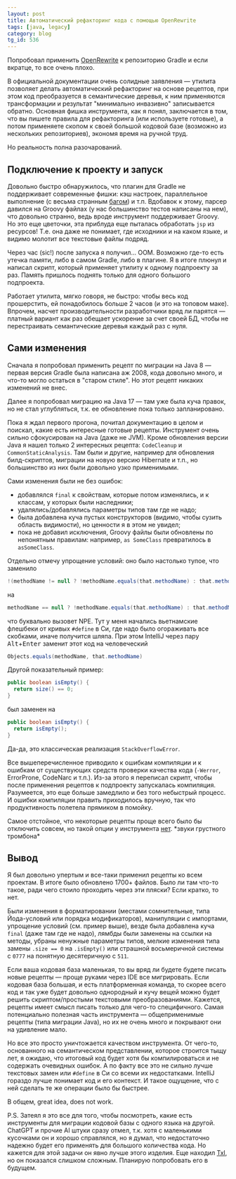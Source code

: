 ```yaml
---
layout: post
title: Автоматический рефакторинг кода с помощью OpenRewrite
tags: [java, legacy]
category: blog
tg_id: 536
---
```

Попробовал применить [OpenRewrite](https://docs.openrewrite.org/) к репозиторию Gradle и если вкратце, то все очень плохо.

В официальной документации очень солидные заявления — утилита позволяет делать автоматический рефакторинг на основе рецептов, при этом код преобразуется в семантические деревья, к ним применяются трансформации и результат "минимально инвазивно" записывается обратно. 
Основная фишка инструмента, как я понял, заключается в том, что вы пишете правила для рефакторинга (или используете готовые), а потом применяете скопом к своей большой кодовой базе (возможно из нескольких репозиториев), экономя время на ручной труд.

Но реальность полна разочарований.

## Подключение к проекту и запуск

Довольно быстро обнаружилось, что плагин для Gradle не поддерживает современные фишки: кэш настроек, параллельное выполнение (с весьма странным [багом](https://github.com/openrewrite/rewrite-gradle-plugin/issues/212)) и т.п.
Вдобавок к этому, парсер давился на Groovy файлах (у нас большинство тестов написаны на нем), что довольно странно, ведь вроде инструмент поддерживает Groovy.
Но это еще цветочки, эта приблуда еще пыталась обработать `jsp` из ресурсов! 
Т.е. она даже не понимает, где исходники и на каком языке, и видимо молотит все текстовые файлы подряд.

Через час (sic!) после запуска я получил... OOM. 
Возможно где-то есть утечка памяти, либо в самом Gradle, либо в плагине. 
Я в итоге плюнул и написал скрипт, который применяет утилиту к одному подпроекту за раз. 
Память пришлось поднять только для одного большого подпроекта. 

Работает утилита, мягко говоря, не быстро: чтобы весь код прошерстить, ей понадобилось больше 2 часов (и это на топовом маке). 
Впрочем, насчет производительности разработчики вряд ли парятся — платный вариант как раз обещает ускорение за счет своей БД, чтобы не перестраивать семантические деревья каждый раз с нуля.

## Сами изменения

Сначала я попробовал применить рецепт по миграции на Java 8 — первая версия Gradle была написана аж 2008, кода довольно много, и что-то могло остаться в "старом стиле".
Но этот рецепт никаких изменений не внес.

Далее я попробовал миграцию на Java 17 — там уже была куча правок, но не стал углубляться, т.к. ее обновление пока только запланировано.

Пока я ждал первого прогона, почитал документацию в целом и поискал, какие есть интересные готовые рецепты.
Инструмент очень сильно сфокусирован на Java (даже не JVM). 
Кроме обновления версии Java я нашел только 2 интересных рецепта: `CodeCleanup` и `CommonStaticAnalysis`.
Там были и другие, например для обновления билд-скриптов, миграции на новую версию Hibernate и т.п., но большинство из них были довольно узко применимыми. 

Сами изменения были не без ошибок:
* добавлялся `final` к свойствам, которые потом изменялись, и к классам, у которых были наследники;
* удалялись/добавлялись параметры типов там где не надо;
* была добавлена куча пустых конструкторов (видимо, чтобы сузить область видимости), но ценности я в этом не увидел;
* пока не добавил исключения, Groovy файлы были обновлены по непонятным правилам: например, `as SomeClass` превратилось в `asSomeClass`.

Отдельно отмечу упрощение условий: оно было настолько тупое, что заменило
```java
!(methodName != null ? !methodName.equals(that.methodName) : that.methodName != null);
```
на
```java
methodName == null ? !methodName.equals(that.methodName) : that.methodName != null;
```
что буквально вызовет NPE.
Тут у меня начались вьетнамские флешбеки от кривых `#define` в Си, где надо было огораживать все скобками, иначе получится шляпа.
При этом IntelliJ через пару <kbd>Alt</kbd>+<kbd>Enter</kbd> заменит этот код на человеческий
```java
Objects.equals(methodName, that.methodName)
```

Другой показательный пример:
```java
public boolean isEmpty() {
  return size() == 0;
}
```  
был заменен на
```java
public boolean isEmpty() {
  return isEmpty();
}
```   
Да-да, это классическая реализация `StackOverflowError`. 

Все вышеперечисленное приводило к ошибкам компиляции и к ошибкам от существующих средств проверки качества кода (`-Werror`, ErrorProne, CodeNarc и т.п.).
Из-за этого я переписал скрипт, чтобы после применения рецептов к подпроекту запускалась компиляция. 
Разумеется, это еще больше замедлило и без того небыстрый процесс.
И ошибки компиляции править приходилось вручную, так что продуктивность полетела прямиком в помойку.

Самое отстойное, что некоторые рецепты проще всего было бы отключить совсем, но такой опции у инструмента [нет](https://github.com/openrewrite/rewrite/discussions/4211).
\*звуки грустного тромбона\*

## Вывод

Я был довольно упертым и все-таки применил рецепты ко всем проектам. 
В итоге было обновлено 1700+ файлов.
Было ли там что-то такое, ради чего стоило проходить через эти пляски?
Если кратко, то нет.

Были изменения в форматировании (местами сомнительные, типа Йода-условий или порядка модификаторов), манипуляции с импортами, упрощение условий (см. пример выше), везде была добавлена куча `final` (даже там где не надо), лямбды были заменены на ссылки на методы, убраны ненужные параметры типов, мелкие изменения типа замены `.size == 0` на `.isEmpty()` или страшной восьмеричной системы с `0777` на понятную десятеричную с `511`. 

Если ваша кодовая база маленькая, то вы вряд ли будете будете писать новые рецепты — проще руками через IDE все мигрировать.
Если кодовая база большая, и есть платформенная команда, то скорее всего код и так уже будет довольно однородный и кучу вещей можно будет решить скриптом/простыми текстовыми преобразованиями.
Кажется, рецепты имеет смысл писать только для чего-то специфичного.
Самая потенциально полезная часть инструмента — общеприменимые рецепты (типа миграции Java), но их не очень много и покрывают они на удивление мало.

Но все это просто уничтожается качеством инструмента.
От чего-то, основанного на семантическом представлении, которое строится тыщу лет, я ожидаю, что итоговый код будет хотя бы компилироваться и не содержать очевидных ошибок.
А по факту все это не сильно лучше текстовых замен или `#define` в Си со всеми их недостатками.
IntelliJ гораздо лучше понимает код и его контекст.
И такое ощущение, что с ней сделать те же операции было бы быстрее.

В общем, great idea, does not work.

P.S. Затеял я это все для того, чтобы посмотреть, какие есть инструменты для миграции кодовой базы с одного языка на другой.
ChatGPT и прочие AI штуки сразу отмел, т.к. хотя с маленькими кусочками он и хорошо справлялся, но я думал, что недостаточно надежно будет его применять для большого количества кода.
Но кажется для этой задачи он явно лучше этого изделия.
Еще находил [Txl](https://www.txl.ca/txl-abouttxl.html), но он показался слишком сложным.
Планирую попробовать его в будущем.

